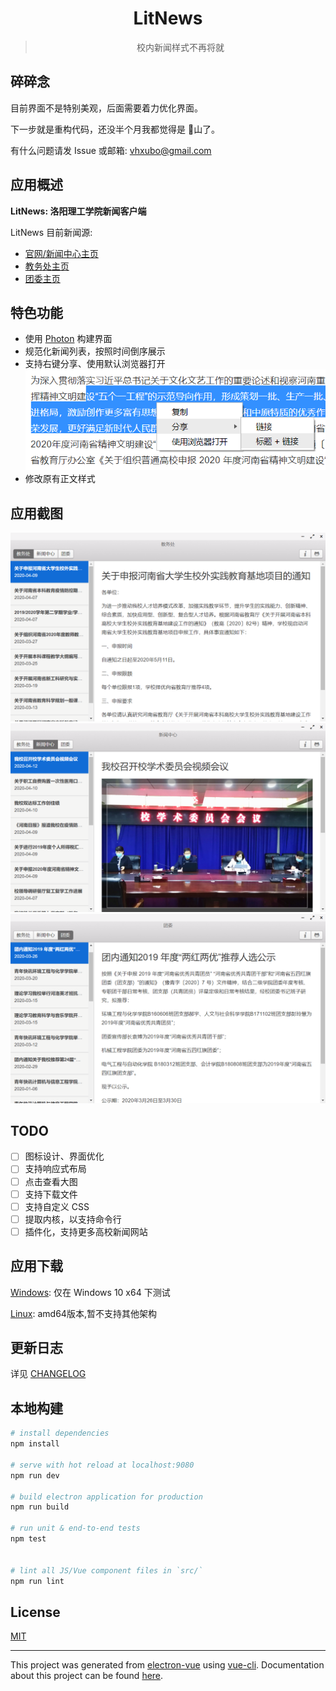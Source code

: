 <div align="center">
<h1>LitNews</h1>
<blockquote>校内新闻样式不再将就</blockquote>
</div>

## 碎碎念

目前界面不是特别美观，后面需要着力优化界面。

下一步就是重构代码，还没半个月我都觉得是 :shit:山了。

有什么问题请发 Issue 或邮箱: vhxubo@gmail.com

## 应用概述

**LitNews: 洛阳理工学院新闻客户端**

LitNews 目前新闻源:

- [官网/新闻中心主页](https://www.lit.edu.cn)
- [教务处主页](https://www.lit.edu.cn/jwc)
- [团委主页](https://www.lit.edu.cn/tw)

## 特色功能

- 使用 [Photon](https://github.com/connors/photon) 构建界面
- 规范化新闻列表，按照时间倒序展示
- 支持右键分享、使用默认浏览器打开
    ![右键菜单](public/images/menu.png)
- 修改原有正文样式

## 应用截图

![教务处](public/images/jwc.png)
![新闻中心](public/images/xwzx.png)
![团委](public/images/tw.png)

## TODO

- [ ] 图标设计、界面优化
- [ ] 支持响应式布局
- [ ] 点击查看大图
- [ ] 支持下载文件
- [ ] 支持自定义 CSS
- [ ] 提取内核，以支持命令行
- [ ] 插件化，支持更多高校新闻网站

## 应用下载

[Windows](https://github.com/vhxubo/lit-news/releases): 仅在 Windows 10 x64 下测试

[Linux](https://github.com/vhxubo/lit-news/releases): amd64版本,暂不支持其他架构

## 更新日志

详见 [CHANGELOG](CHANGELOG.md)

## 本地构建

```bash
# install dependencies
npm install

# serve with hot reload at localhost:9080
npm run dev

# build electron application for production
npm run build

# run unit & end-to-end tests
npm test


# lint all JS/Vue component files in `src/`
npm run lint

```

## License

[MIT](https://github.com/vhxubo/lit-news/blob/master/LICENSE)

---

This project was generated from [electron-vue](https://github.com/SimulatedGREG/electron-vue) using [vue-cli](https://github.com/vuejs/vue-cli). Documentation about this project can be found [here](https://simulatedgreg.gitbooks.io/electron-vue/content/index.html).
